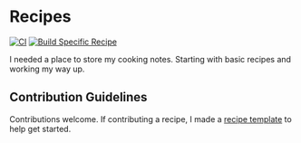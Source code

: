 # Recipes
[![CI](https://github.com/cco2/Recipes/actions/workflows/build.yml/badge.svg)](https://github.com/cco2/Recipes/actions/workflows/build.yml) [![Build Specific Recipe](https://github.com/cco2/Recipes/actions/workflows/specific_recipe.yml/badge.svg)](https://github.com/cco2/Recipes/actions/workflows/specific_recipe.yml)

I needed a place to store my cooking notes. Starting with basic recipes and working my way up.

## Contribution Guidelines
Contributions welcome. If contributing a recipe, I made a [recipe template](template.md) to help get started.
